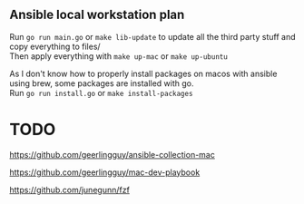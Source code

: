 ## Ansible local workstation plan

Run `go run main.go` or `make lib-update` to update all the third party stuff and copy everything to files/  
Then apply everything with `make up-mac` or `make up-ubuntu`

As I don't know how to properly install packages on macos with ansible using brew, some packages are installed with
go.  
Run `go run install.go` or `make install-packages`

# TODO

https://github.com/geerlingguy/ansible-collection-mac

https://github.com/geerlingguy/mac-dev-playbook

https://github.com/junegunn/fzf